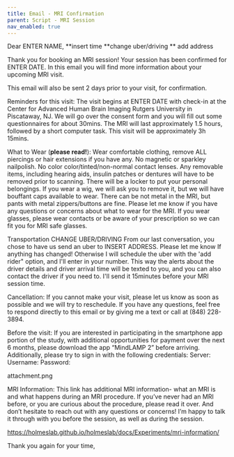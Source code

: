 ```yaml
---
title: Email - MRI Confirmation
parent: Script - MRI Session
nav_enabled: true 
---
```


Dear ENTER NAME, 
**insert time
**change uber/driving
** add address

Thank you for booking an MRI session! Your session has been confirmed  for ENTER DATE. In this email you will find more information about your upcoming MRI visit.

This email will also be sent 2 days prior to your visit, for confirmation.

Reminders for this visit: 
The visit begins at ENTER DATE with check-in at the Center for Advanced Human Brain Imaging Rutgers University in Piscataway, NJ. We will go over the consent form and  you will fill out some questionnaires for about 30mins. The MRI will last approximately 1.5 hours, followed by a short computer task. This visit will be approximately 3h 15mins.

What to Wear (**please read!**): 
Wear comfortable clothing, remove ALL piercings or hair extensions if you have any. No magnetic or sparkley nailpolish. No color color/tinted/non-normal contact lenses. Any removable items, including hearing aids, insulin patches or dentures will have to be removed prior to scanning. There will be a locker to put your personal belongings. If you wear a wig, we will ask you to remove it, but we will have bouffant caps available to wear. There can be not metal in the MRI, but pants with metal zippers/buttons are fine. Please let me know if you have any questions or concerns about what to wear for the MRI. If you wear glasses, please wear contacts or be aware of your prescription so we can fit you for MRI safe glasses. 


Transportation CHANGE UBER/DRIVING
From our last conversation, you chose to have us send an uber to INSERT ADDRESS. Please let me know If anything has changed! Otherwise I will schedule the uber with the 'add rider" option, and I'll enter in your number. This way the alerts about the driver details and driver arrival time will be texted to you, and you can also contact the driver if you need to. I'll send it 15minutes before your MRI session time.

Cancellation: 
If you cannot make your visit, please let us know as soon as possible and we will try to reschedule. If you have any questions, feel free to respond directly to this email or by giving me a text or call at (848) 228-3894.

Before the visit: 
If you are interested in participating in the smartphone app portion of the study, with additional opportunities for payment over the next 6 months, please download the app “MindLAMP 2” before arriving. Additionally, please try to sign in with the following credentials: Server: Username: Password: 


attachment.png




MRI Information: 
This link has additional MRI information- what an MRI is and what happens during an MRI procedure. If you’ve never had an MRI before, or you are curious about the procedure, please read it over. And don’t hesitate to reach out with any questions or concerns! I’m happy to talk it through with you before the session, as well as during the session.

https://holmeslab.github.io/holmeslab/docs/Experiments/mri-information/

 

 

Thank you again for your time, 
